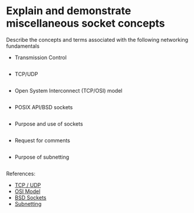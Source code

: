 # Explain and demonstrate miscellaneous socket concepts

Describe the concepts and terms associated with the following networking fundamentals

- Transmission Control

```text

```


- TCP/UDP

```text

```


- Open System Interconnect (TCP/OSI) model

```text

```


- POSIX API/BSD sockets

```text

```


- Purpose and use of sockets

```text

```


- Request for comments

```text

```


- Purpose of subnetting

```text

```

References:
- [TCP / UDP](https://www.geeksforgeeks.org/differences-between-tcp-and-udp/)
- [OSI Model](https://en.wikipedia.org/wiki/OSI_model)
- [BSD Sockets](https://en.wikipedia.org/wiki/Berkeley_sockets)
- [Subnetting](https://en.wikipedia.org/wiki/Subnetwork)
